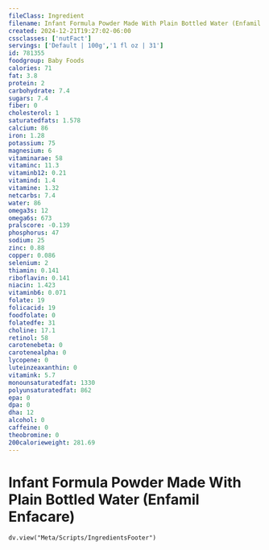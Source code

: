 ```yaml
---
fileClass: Ingredient
filename: Infant Formula Powder Made With Plain Bottled Water (Enfamil Enfacare)
created: 2024-12-21T19:27:02-06:00
cssclasses: ['nutFact']
servings: ['Default | 100g','1 fl oz | 31']
id: 781355
foodgroup: Baby Foods
calories: 71
fat: 3.8
protein: 2
carbohydrate: 7.4
sugars: 7.4
fiber: 0
cholesterol: 1
saturatedfats: 1.578
calcium: 86
iron: 1.28
potassium: 75
magnesium: 6
vitaminarae: 58
vitaminc: 11.3
vitaminb12: 0.21
vitamind: 1.4
vitamine: 1.32
netcarbs: 7.4
water: 86
omega3s: 12
omega6s: 673
pralscore: -0.139
phosphorus: 47
sodium: 25
zinc: 0.88
copper: 0.086
selenium: 2
thiamin: 0.141
riboflavin: 0.141
niacin: 1.423
vitaminb6: 0.071
folate: 19
folicacid: 19
foodfolate: 0
folatedfe: 31
choline: 17.1
retinol: 58
carotenebeta: 0
carotenealpha: 0
lycopene: 0
luteinzeaxanthin: 0
vitamink: 5.7
monounsaturatedfat: 1330
polyunsaturatedfat: 862
epa: 0
dpa: 0
dha: 12
alcohol: 0
caffeine: 0
theobromine: 0
200calorieweight: 281.69
---
```


# Infant Formula Powder Made With Plain Bottled Water (Enfamil Enfacare)

```dataviewjs
dv.view("Meta/Scripts/IngredientsFooter")
```